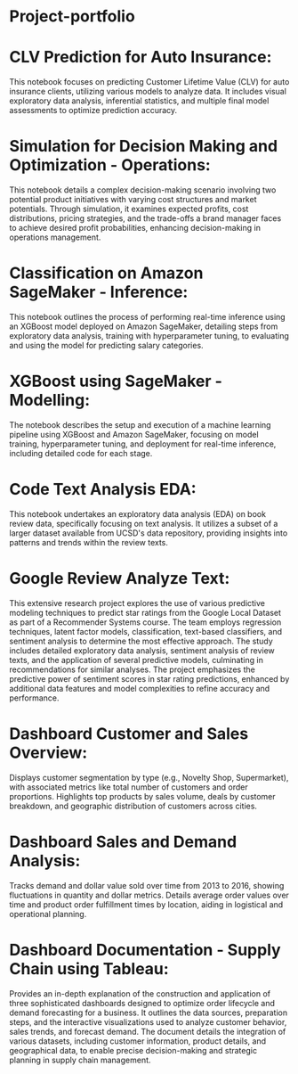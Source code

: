 # Project-portfolio 
# CLV Prediction for Auto Insurance:
This notebook focuses on predicting Customer Lifetime Value (CLV) for auto insurance clients, utilizing various models to analyze data. It includes visual exploratory data analysis, inferential statistics, and multiple final model assessments to optimize prediction accuracy. ​​

# Simulation for Decision Making and Optimization - Operations: 
This notebook details a complex decision-making scenario involving two potential product initiatives with varying cost structures and market potentials. Through simulation, it examines expected profits, cost distributions, pricing strategies, and the trade-offs a brand manager faces to achieve desired profit probabilities, enhancing decision-making in operations management.

# Classification on Amazon SageMaker - Inference:
This notebook outlines the process of performing real-time inference using an XGBoost model deployed on Amazon SageMaker, detailing steps from exploratory data analysis, training with hyperparameter tuning, to evaluating and using the model for predicting salary categories.

# XGBoost using SageMaker - Modelling: 
The notebook describes the setup and execution of a machine learning pipeline using XGBoost and Amazon SageMaker, focusing on model training, hyperparameter tuning, and deployment for real-time inference, including detailed code for each stage.

# Code Text Analysis EDA:
This notebook undertakes an exploratory data analysis (EDA) on book review data, specifically focusing on text analysis. It utilizes a subset of a larger dataset available from UCSD's data repository, providing insights into patterns and trends within the review texts. ​​

# Google Review Analyze Text:
This extensive research project explores the use of various predictive modeling techniques to predict star ratings from the Google Local Dataset as part of a Recommender Systems course. The team employs regression techniques, latent factor models, classification, text-based classifiers, and sentiment analysis to determine the most effective approach. The study includes detailed exploratory data analysis, sentiment analysis of review texts, and the application of several predictive models, culminating in recommendations for similar analyses. The project emphasizes the predictive power of sentiment scores in star rating predictions, enhanced by additional data features and model complexities to refine accuracy and performance.

# Dashboard Customer and Sales Overview:
Displays customer segmentation by type (e.g., Novelty Shop, Supermarket), with associated metrics like total number of customers and order proportions.
Highlights top products by sales volume, deals by customer breakdown, and geographic distribution of customers across cities.
# Dashboard Sales and Demand Analysis:
Tracks demand and dollar value sold over time from 2013 to 2016, showing fluctuations in quantity and dollar metrics.
Details average order values over time and product order fulfillment times by location, aiding in logistical and operational planning.
# Dashboard Documentation - Supply Chain using Tableau:
Provides an in-depth explanation of the construction and application of three sophisticated dashboards designed to optimize order lifecycle and demand forecasting for a business. It outlines the data sources, preparation steps, and the interactive visualizations used to analyze customer behavior, sales trends, and forecast demand. The document details the integration of various datasets, including customer information, product details, and geographical data, to enable precise decision-making and strategic planning in supply chain management.













